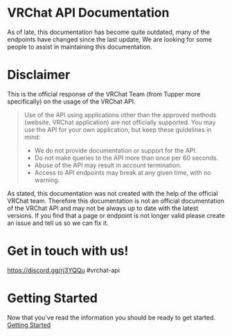 # VRChat API Documentation

As of late, this documentation has become quite outdated, many of the endpoints have changed since the last update, We are looking for some people to assist in maintaining this documentation.

# Disclaimer

This is the official response of the VRChat Team (from Tupper more specifically) on the usage of the VRChat API.

> Use of the API using applications other than the approved methods (website, VRChat application) are not officially supported. You may use the API for your own application, but keep these guidelines in mind:
> * We do not provide documentation or support for the API.
> * Do not make queries to the API more than once per 60 seconds.
> * Abuse of the API may result in account termination.
> * Access to API endpoints may break at any given time, with no warning.

As stated, this documentation was not created with the help of the official VRChat team. Therefore this documentation is not an official documentation of the VRChat API and may not be always up to date with the latest versions. If you find that a page or endpoint is not longer valid please create an issue and tell us so we can fix it.

# Get in touch with us!

https://discord.gg/rj3YQQu #vrchat-api

# Getting Started

Now that you've read the information you should be ready to get started.
[Getting Started](GettingStarted.md)
